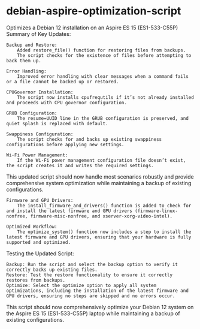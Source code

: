 # debian-aspire-optimization-script
Optimizes a Debian 12 installation on an Aspire ES 15 (ES1-533-C55P) 
Summary of Key Updates:

    Backup and Restore:
        Added restore_file() function for restoring files from backups.
        The script checks for the existence of files before attempting to back them up.

    Error Handling:
        Improved error handling with clear messages when a command fails or a file cannot be backed up or restored.

    CPUGovernor Installation:
        The script now installs cpufrequtils if it’s not already installed and proceeds with CPU governor configuration.

    GRUB Configuration:
        The resume=UUID line in the GRUB configuration is preserved, and quiet splash is replaced with default.

    Swappiness Configuration:
        The script checks for and backs up existing swappiness configurations before applying new settings.

    Wi-Fi Power Management:
        If the Wi-Fi power management configuration file doesn’t exist, the script creates it and writes the required settings.

This updated script should now handle most scenarios robustly and provide comprehensive system optimization while maintaining a backup of existing configurations.

    Firmware and GPU Drivers:
        The install_firmware_and_drivers() function is added to check for and install the latest firmware and GPU drivers (firmware-linux-nonfree, firmware-misc-nonfree, and xserver-xorg-video-intel).

    Optimized Workflow:
        The optimize_system() function now includes a step to install the latest firmware and GPU drivers, ensuring that your hardware is fully supported and optimized.

Testing the Updated Script:

    Backup: Run the script and select the backup option to verify it correctly backs up existing files.
    Restore: Test the restore functionality to ensure it correctly restores from backups.
    Optimize: Select the optimize option to apply all system optimizations, including the installation of the latest firmware and GPU drivers, ensuring no steps are skipped and no errors occur.

This script should now comprehensively optimize your Debian 12 system on the Aspire ES 15 (ES1-533-C55P) laptop while maintaining a backup of existing configurations.
